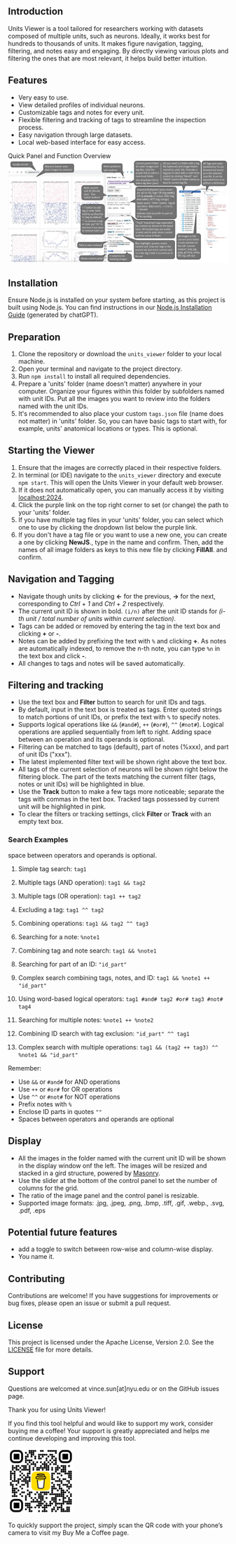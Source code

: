 ## Introduction

Units Viewer is a tool tailored for researchers working with datasets composed of multiple units, such as neurons. Ideally, it works best for hundreds to thousands of units. It makes figure navigation, tagging, filtering, and notes easy and engaging. By directly viewing various plots and filtering the ones that are most relevant, it helps build better intuition.

## Features

- Very easy to use.
- View detailed profiles of individual neurons.
- Customizable tags and notes for every unit.
- Flexible filtering and tracking of tags to streamline the inspection process.
- Easy navigation through large datasets.
- Local web-based interface for easy access.

Quick Panel and Function Overview
![Panel Introduction](panel_introduction.jpg)

## Installation

Ensure Node.js is installed on your system before starting, as this project is built using Node.js. You can find instructions in our [Node.js Installation Guide](install_node.md) (generated by chatGPT).

## Preparation

1. Clone the repository or download the `units_viewer` folder to your local machine.
2. Open your terminal and navigate to the project directory.
3. Run `npm install` to install all required dependencies.
4. Prepare a 'units' folder (name doesn't matter) anywhere in your computer. Organize your figures within this folder by subfolders named with unit IDs. Put all the images you want to review into the folders named with the unit IDs.
5. It's recommended to also place your custom `tags.json` file (name does not matter) in 'units' folder. So, you can have basic tags to start with, for example, units' anatomical locations or types. This is optional.


## Starting the Viewer

1. Ensure that the images are correctly placed in their respective folders.
2. In terminal (or IDE) navigate to the `units_viewer` directory and execute `npm start`. This will open the Units Viewer in your default web browser.
3. If it does not automatically open, you can manually access it by visiting [localhost:2024](http://localhost:2024).
4. Click the purple link on the top right corner to set (or change) the path to your 'units' folder.
5. If you have multiple tag files in your 'units' folder, you can select which one to use by clicking the dropdown list below the purple link.
6. If you don't have a tag file or you want to use a new one, you can create a one by clicking __NewJS__., type in the name and confirm. Then, add the names of all image folders as keys to this new file by clicking __FillAll__. and confirm.

## Navigation and Tagging

- Navigate though units by clicking __←__ for the previous, __→__ for the next, corresponding to _Ctrl_ + _1_ and _Ctrl_ + _2_ respectively.
- The current unit ID is shown in bold. `(i/n)` after the unit ID stands for _(i-th unit / total number of units within current selection)_.
- Tags can be added or removed by entering the tag in the text box and clicking __+__ or __-__.
- Notes can be added by prefixing the text with `%` and clicking __+__. As notes are automatically indexed, to remove the n-th note, you can type `%n` in the text box and click __-__.
- All changes to tags and notes will be saved automatically.

## Filtering and tracking

- Use the text box and __Filter__ button to search for unit IDs and tags. 
- By default, input in the text box is treated as tags. Enter quoted strings to match portions of unit IDs, or prefix the text with `%` to specify notes.
- Supports logical operations like `&&` (`#and#`), `++` (`#or#`), `^^` (`#not#`). Logical operations are applied sequentially from left to right. Adding space between an operation and its operands is optional.
- Filtering can be matched to tags (default), part of notes (%xxx), and part of unit IDs ("xxx").
- The latest implemented filter text will be shown right above the text box.
- All tags of the current selection of neurons will be shown right below the filtering block. The part of the texts matching the current filter (tags, notes or unit IDs) will be highlighted in blue.
- Use the __Track__ button to make a few tags more noticeable; separate the tags with commas in the text box. Tracked tags possessed by current unit will be highlighted in pink.
- To clear the filters or tracking settings, click __Filter__ or __Track__ with an empty text box.

### Search Examples
space between operators and operands is optional.

1. Simple tag search:
   `tag1`

2. Multiple tags (AND operation):
   `tag1 && tag2`

3. Multiple tags (OR operation):
   `tag1 ++ tag2`

4. Excluding a tag:
   `tag1 ^^ tag2`

5. Combining operations:
   `tag1 && tag2 ^^ tag3`

6. Searching for a note:
   `%note1`

7. Combining tag and note search:
   `tag1 && %note1`

8. Searching for part of an ID:
   `"id_part"`

9. Complex search combining tags, notes, and ID:
   `tag1 && %note1 ++ "id_part"`

10. Using word-based logical operators:
    `tag1 #and# tag2 #or# tag3 #not# tag4`

11. Searching for multiple notes:
    `%note1 ++ %note2`

12. Combining ID search with tag exclusion:
    `"id_part" ^^ tag1`

13. Complex search with multiple operations:
    `tag1 && (tag2 ++ tag3) ^^ %note1 && "id_part"`

Remember:
- Use `&&` or `#and#` for AND operations
- Use `++` or `#or#` for OR operations
- Use `^^` or `#not#` for NOT operations
- Prefix notes with `%`
- Enclose ID parts in quotes `""`
- Spaces between operators and operands are optional


## Display

- All the images in the folder named with the current unit ID will be shown in the display window onf the left. The images will be resized and stacked in a gird structure, powered by [Masonry](https://masonry.desandro.com/).
- Use the slider at the bottom of the control panel to set the number of columns for the grid.
- The ratio of the image panel and the control panel is resizable.
- Supported image formats: .jpg, .jpeg, .png, .bmp, .tiff, .gif, .webp., .svg, .pdf, .eps

## Potential future features
- add a toggle to switch between row-wise and column-wise display.
- You name it.

## Contributing

Contributions are welcome! If you have suggestions for improvements or bug fixes, please open an issue or submit a pull request.

## License

This project is licensed under the Apache License, Version 2.0. See the [LICENSE](LICENSE) file for more details.


## Support

Questions are welcomed at vince.sun[at]nyu.edu or on the GitHub issues page.

Thank you for using Units Viewer!

If you find this tool helpful and would like to support my work, consider buying me a coffee! Your support is greatly appreciated and helps me continue developing and improving this tool.

<img src="bmc_qr.png" width="150" height="150">

To quickly support the project, simply scan the QR code with your phone’s camera to visit my Buy Me a Coffee page.